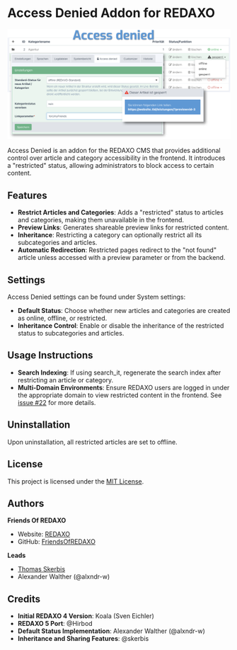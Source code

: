 # Access Denied Addon for REDAXO

![Screenshot](https://raw.githubusercontent.com/FriendsOfREDAXO/accessdenied/assets/screenshot.png)

Access Denied is an addon for the REDAXO CMS that provides additional control over article and category accessibility in the frontend. It introduces a "restricted" status, allowing administrators to block access to certain content.

## Features

- **Restrict Articles and Categories**: Adds a "restricted" status to articles and categories, making them unavailable in the frontend.
- **Preview Links**: Generates shareable preview links for restricted content.
- **Inheritance**: Restricting a category can optionally restrict all its subcategories and articles.
- **Automatic Redirection**: Restricted pages redirect to the "not found" article unless accessed with a preview parameter or from the backend.

## Settings

Access Denied settings can be found under System settings:

- **Default Status**: Choose whether new articles and categories are created as online, offline, or restricted.
- **Inheritance Control**: Enable or disable the inheritance of the restricted status to subcategories and articles.

## Usage Instructions

- **Search Indexing**: If using search_it, regenerate the search index after restricting an article or category.
- **Multi-Domain Environments**: Ensure REDAXO users are logged in under the appropriate domain to view restricted content in the frontend. See [issue #22](https://github.com/FriendsOfREDAXO/accessdenied/issues/22) for more details.

## Uninstallation

Upon uninstallation, all restricted articles are set to offline.

## License

This project is licensed under the [MIT License](LICENSE.md).

## Authors

**Friends Of REDAXO**

- Website: [REDAXO](http://www.redaxo.org)
- GitHub: [FriendsOfREDAXO](https://github.com/FriendsOfREDAXO)

**Leads**

- [Thomas Skerbis](https://github.com/skerbis)
- Alexander Walther (@alxndr-w)

## Credits

- **Initial REDAXO 4 Version**: Koala (Sven Eichler)
- **REDAXO 5 Port**: @Hirbod
- **Default Status Implementation**: Alexander Walther (@alxndr-w)
- **Inheritance and Sharing Features**: @skerbis
